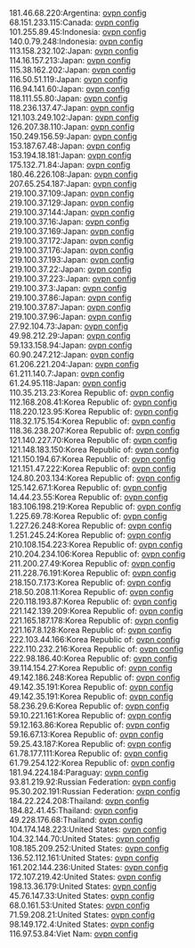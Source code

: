 181.46.68.220:Argentina: [ovpn config](vpn/181_46_68_220.ovpn)  
68.151.233.115:Canada: [ovpn config](vpn/68_151_233_115.ovpn)  
101.255.89.45:Indonesia: [ovpn config](vpn/101_255_89_45.ovpn)  
140.0.79.248:Indonesia: [ovpn config](vpn/140_0_79_248.ovpn)  
113.158.232.102:Japan: [ovpn config](vpn/113_158_232_102.ovpn)  
114.16.157.213:Japan: [ovpn config](vpn/114_16_157_213.ovpn)  
115.38.162.202:Japan: [ovpn config](vpn/115_38_162_202.ovpn)  
116.50.51.119:Japan: [ovpn config](vpn/116_50_51_119.ovpn)  
116.94.141.60:Japan: [ovpn config](vpn/116_94_141_60.ovpn)  
118.111.55.80:Japan: [ovpn config](vpn/118_111_55_80.ovpn)  
118.236.137.47:Japan: [ovpn config](vpn/118_236_137_47.ovpn)  
121.103.249.102:Japan: [ovpn config](vpn/121_103_249_102.ovpn)  
126.207.38.110:Japan: [ovpn config](vpn/126_207_38_110.ovpn)  
150.249.156.59:Japan: [ovpn config](vpn/150_249_156_59.ovpn)  
153.187.67.48:Japan: [ovpn config](vpn/153_187_67_48.ovpn)  
153.194.18.181:Japan: [ovpn config](vpn/153_194_18_181.ovpn)  
175.132.71.84:Japan: [ovpn config](vpn/175_132_71_84.ovpn)  
180.46.226.108:Japan: [ovpn config](vpn/180_46_226_108.ovpn)  
207.65.254.187:Japan: [ovpn config](vpn/207_65_254_187.ovpn)  
219.100.37.109:Japan: [ovpn config](vpn/219_100_37_109.ovpn)  
219.100.37.129:Japan: [ovpn config](vpn/219_100_37_129.ovpn)  
219.100.37.144:Japan: [ovpn config](vpn/219_100_37_144.ovpn)  
219.100.37.16:Japan: [ovpn config](vpn/219_100_37_16.ovpn)  
219.100.37.169:Japan: [ovpn config](vpn/219_100_37_169.ovpn)  
219.100.37.172:Japan: [ovpn config](vpn/219_100_37_172.ovpn)  
219.100.37.176:Japan: [ovpn config](vpn/219_100_37_176.ovpn)  
219.100.37.193:Japan: [ovpn config](vpn/219_100_37_193.ovpn)  
219.100.37.22:Japan: [ovpn config](vpn/219_100_37_22.ovpn)  
219.100.37.223:Japan: [ovpn config](vpn/219_100_37_223.ovpn)  
219.100.37.3:Japan: [ovpn config](vpn/219_100_37_3.ovpn)  
219.100.37.86:Japan: [ovpn config](vpn/219_100_37_86.ovpn)  
219.100.37.87:Japan: [ovpn config](vpn/219_100_37_87.ovpn)  
219.100.37.96:Japan: [ovpn config](vpn/219_100_37_96.ovpn)  
27.92.104.73:Japan: [ovpn config](vpn/27_92_104_73.ovpn)  
49.98.212.29:Japan: [ovpn config](vpn/49_98_212_29.ovpn)  
59.133.158.94:Japan: [ovpn config](vpn/59_133_158_94.ovpn)  
60.90.247.212:Japan: [ovpn config](vpn/60_90_247_212.ovpn)  
61.206.221.204:Japan: [ovpn config](vpn/61_206_221_204.ovpn)  
61.211.140.7:Japan: [ovpn config](vpn/61_211_140_7.ovpn)  
61.24.95.118:Japan: [ovpn config](vpn/61_24_95_118.ovpn)  
110.35.213.23:Korea Republic of: [ovpn config](vpn/110_35_213_23.ovpn)  
112.168.208.41:Korea Republic of: [ovpn config](vpn/112_168_208_41.ovpn)  
118.220.123.95:Korea Republic of: [ovpn config](vpn/118_220_123_95.ovpn)  
118.32.175.154:Korea Republic of: [ovpn config](vpn/118_32_175_154.ovpn)  
118.36.238.207:Korea Republic of: [ovpn config](vpn/118_36_238_207.ovpn)  
121.140.227.70:Korea Republic of: [ovpn config](vpn/121_140_227_70.ovpn)  
121.148.183.150:Korea Republic of: [ovpn config](vpn/121_148_183_150.ovpn)  
121.150.194.67:Korea Republic of: [ovpn config](vpn/121_150_194_67.ovpn)  
121.151.47.222:Korea Republic of: [ovpn config](vpn/121_151_47_222.ovpn)  
124.80.203.134:Korea Republic of: [ovpn config](vpn/124_80_203_134.ovpn)  
125.142.67.1:Korea Republic of: [ovpn config](vpn/125_142_67_1.ovpn)  
14.44.23.55:Korea Republic of: [ovpn config](vpn/14_44_23_55.ovpn)  
183.106.198.219:Korea Republic of: [ovpn config](vpn/183_106_198_219.ovpn)  
1.225.69.78:Korea Republic of: [ovpn config](vpn/1_225_69_78.ovpn)  
1.227.26.248:Korea Republic of: [ovpn config](vpn/1_227_26_248.ovpn)  
1.251.245.24:Korea Republic of: [ovpn config](vpn/1_251_245_24.ovpn)  
210.108.154.223:Korea Republic of: [ovpn config](vpn/210_108_154_223.ovpn)  
210.204.234.106:Korea Republic of: [ovpn config](vpn/210_204_234_106.ovpn)  
211.200.27.49:Korea Republic of: [ovpn config](vpn/211_200_27_49.ovpn)  
211.228.76.191:Korea Republic of: [ovpn config](vpn/211_228_76_191.ovpn)  
218.150.7.173:Korea Republic of: [ovpn config](vpn/218_150_7_173.ovpn)  
218.50.208.11:Korea Republic of: [ovpn config](vpn/218_50_208_11.ovpn)  
220.118.193.87:Korea Republic of: [ovpn config](vpn/220_118_193_87.ovpn)  
221.142.139.209:Korea Republic of: [ovpn config](vpn/221_142_139_209.ovpn)  
221.165.187.178:Korea Republic of: [ovpn config](vpn/221_165_187_178.ovpn)  
221.167.8.128:Korea Republic of: [ovpn config](vpn/221_167_8_128.ovpn)  
222.103.44.166:Korea Republic of: [ovpn config](vpn/222_103_44_166.ovpn)  
222.110.232.216:Korea Republic of: [ovpn config](vpn/222_110_232_216.ovpn)  
222.98.186.40:Korea Republic of: [ovpn config](vpn/222_98_186_40.ovpn)  
39.114.154.27:Korea Republic of: [ovpn config](vpn/39_114_154_27.ovpn)  
49.142.186.248:Korea Republic of: [ovpn config](vpn/49_142_186_248.ovpn)  
49.142.35.191:Korea Republic of: [ovpn config](vpn/49_142_35_191.ovpn)  
49.142.35.191:Korea Republic of: [ovpn config](vpn/49_142_35_191.ovpn)  
58.236.29.6:Korea Republic of: [ovpn config](vpn/58_236_29_6.ovpn)  
59.10.221.161:Korea Republic of: [ovpn config](vpn/59_10_221_161.ovpn)  
59.12.163.86:Korea Republic of: [ovpn config](vpn/59_12_163_86.ovpn)  
59.16.67.13:Korea Republic of: [ovpn config](vpn/59_16_67_13.ovpn)  
59.25.43.187:Korea Republic of: [ovpn config](vpn/59_25_43_187.ovpn)  
61.78.177.111:Korea Republic of: [ovpn config](vpn/61_78_177_111.ovpn)  
61.79.254.122:Korea Republic of: [ovpn config](vpn/61_79_254_122.ovpn)  
181.94.224.184:Paraguay: [ovpn config](vpn/181_94_224_184.ovpn)  
93.81.219.92:Russian Federation: [ovpn config](vpn/93_81_219_92.ovpn)  
95.30.202.191:Russian Federation: [ovpn config](vpn/95_30_202_191.ovpn)  
184.22.224.208:Thailand: [ovpn config](vpn/184_22_224_208.ovpn)  
184.82.41.45:Thailand: [ovpn config](vpn/184_82_41_45.ovpn)  
49.228.176.68:Thailand: [ovpn config](vpn/49_228_176_68.ovpn)  
104.174.148.223:United States: [ovpn config](vpn/104_174_148_223.ovpn)  
104.32.144.70:United States: [ovpn config](vpn/104_32_144_70.ovpn)  
108.185.209.252:United States: [ovpn config](vpn/108_185_209_252.ovpn)  
136.52.112.161:United States: [ovpn config](vpn/136_52_112_161.ovpn)  
161.202.144.236:United States: [ovpn config](vpn/161_202_144_236.ovpn)  
172.107.219.42:United States: [ovpn config](vpn/172_107_219_42.ovpn)  
198.13.36.179:United States: [ovpn config](vpn/198_13_36_179.ovpn)  
45.76.147.33:United States: [ovpn config](vpn/45_76_147_33.ovpn)  
68.0.161.53:United States: [ovpn config](vpn/68_0_161_53.ovpn)  
71.59.208.21:United States: [ovpn config](vpn/71_59_208_21.ovpn)  
98.149.172.4:United States: [ovpn config](vpn/98_149_172_4.ovpn)  
116.97.53.84:Viet Nam: [ovpn config](vpn/116_97_53_84.ovpn)  
